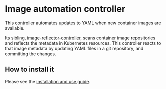 # Image automation controller

This controller automates updates to YAML when new container images
are available.

Its sibling,
[image-reflector-controller](https://github.com/fluxcd/image-reflector-controller),
scans container image repositories and reflects the metadata in
Kubernetes resources. This controller reacts to that image metadata by
updating YAML files in a git repository, and committing the changes.

## How to install it

Please see the [installation and use
guide](https://toolkit.fluxcd.io/guides/image-update/).
